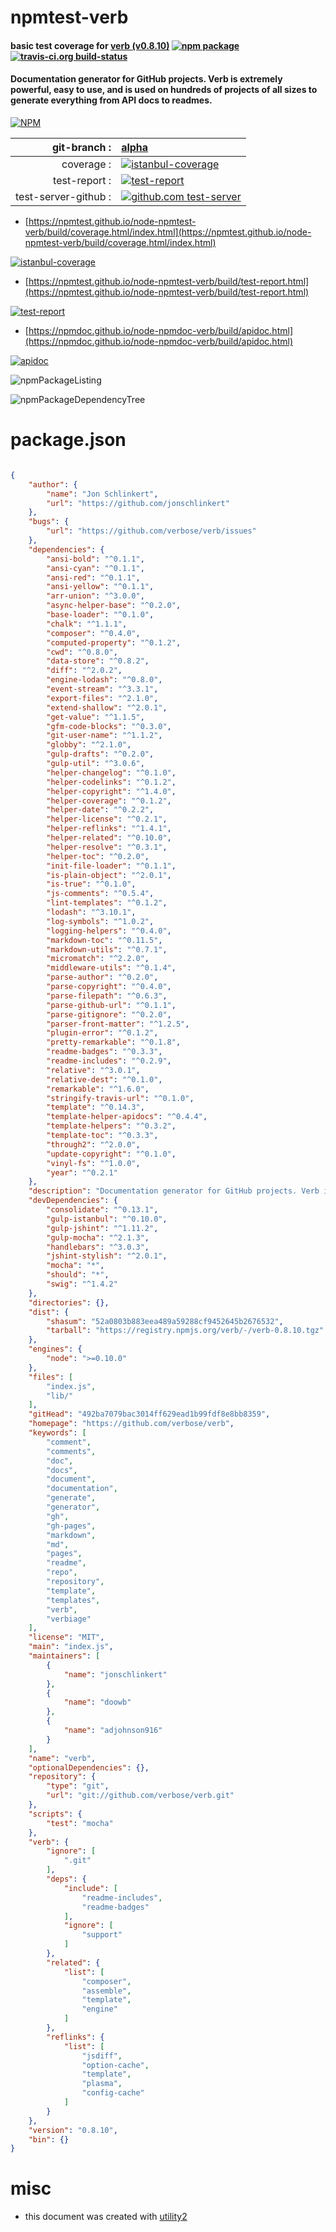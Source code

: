 # npmtest-verb

#### basic test coverage for  [verb (v0.8.10)](https://github.com/verbose/verb)  [![npm package](https://img.shields.io/npm/v/npmtest-verb.svg?style=flat-square)](https://www.npmjs.org/package/npmtest-verb) [![travis-ci.org build-status](https://api.travis-ci.org/npmtest/node-npmtest-verb.svg)](https://travis-ci.org/npmtest/node-npmtest-verb)

#### Documentation generator for GitHub projects. Verb is extremely powerful, easy to use, and is used on hundreds of projects of all sizes to generate everything from API docs to readmes.

[![NPM](https://nodei.co/npm/verb.png?downloads=true&downloadRank=true&stars=true)](https://www.npmjs.com/package/verb)

| git-branch : | [alpha](https://github.com/npmtest/node-npmtest-verb/tree/alpha)|
|--:|:--|
| coverage : | [![istanbul-coverage](https://npmtest.github.io/node-npmtest-verb/build/coverage.badge.svg)](https://npmtest.github.io/node-npmtest-verb/build/coverage.html/index.html)|
| test-report : | [![test-report](https://npmtest.github.io/node-npmtest-verb/build/test-report.badge.svg)](https://npmtest.github.io/node-npmtest-verb/build/test-report.html)|
| test-server-github : | [![github.com test-server](https://npmtest.github.io/node-npmtest-verb/GitHub-Mark-32px.png)](https://npmtest.github.io/node-npmtest-verb/build/app/index.html) | | build-artifacts : | [![build-artifacts](https://npmtest.github.io/node-npmtest-verb/glyphicons_144_folder_open.png)](https://github.com/npmtest/node-npmtest-verb/tree/gh-pages/build)|

- [https://npmtest.github.io/node-npmtest-verb/build/coverage.html/index.html](https://npmtest.github.io/node-npmtest-verb/build/coverage.html/index.html)

[![istanbul-coverage](https://npmtest.github.io/node-npmtest-verb/build/screenCapture.buildCi.browser.%252Ftmp%252Fbuild%252Fcoverage.lib.html.png)](https://npmtest.github.io/node-npmtest-verb/build/coverage.html/index.html)

- [https://npmtest.github.io/node-npmtest-verb/build/test-report.html](https://npmtest.github.io/node-npmtest-verb/build/test-report.html)

[![test-report](https://npmtest.github.io/node-npmtest-verb/build/screenCapture.buildCi.browser.%252Ftmp%252Fbuild%252Ftest-report.html.png)](https://npmtest.github.io/node-npmtest-verb/build/test-report.html)

- [https://npmdoc.github.io/node-npmdoc-verb/build/apidoc.html](https://npmdoc.github.io/node-npmdoc-verb/build/apidoc.html)

[![apidoc](https://npmdoc.github.io/node-npmdoc-verb/build/screenCapture.buildCi.browser.%252Ftmp%252Fbuild%252Fapidoc.html.png)](https://npmdoc.github.io/node-npmdoc-verb/build/apidoc.html)

![npmPackageListing](https://npmtest.github.io/node-npmtest-verb/build/screenCapture.npmPackageListing.svg)

![npmPackageDependencyTree](https://npmtest.github.io/node-npmtest-verb/build/screenCapture.npmPackageDependencyTree.svg)



# package.json

```json

{
    "author": {
        "name": "Jon Schlinkert",
        "url": "https://github.com/jonschlinkert"
    },
    "bugs": {
        "url": "https://github.com/verbose/verb/issues"
    },
    "dependencies": {
        "ansi-bold": "^0.1.1",
        "ansi-cyan": "^0.1.1",
        "ansi-red": "^0.1.1",
        "ansi-yellow": "^0.1.1",
        "arr-union": "^3.0.0",
        "async-helper-base": "^0.2.0",
        "base-loader": "^0.1.0",
        "chalk": "^1.1.1",
        "composer": "^0.4.0",
        "computed-property": "^0.1.2",
        "cwd": "^0.8.0",
        "data-store": "^0.8.2",
        "diff": "^2.0.2",
        "engine-lodash": "^0.8.0",
        "event-stream": "^3.3.1",
        "export-files": "^2.1.0",
        "extend-shallow": "^2.0.1",
        "get-value": "^1.1.5",
        "gfm-code-blocks": "^0.3.0",
        "git-user-name": "^1.1.2",
        "globby": "^2.1.0",
        "gulp-drafts": "^0.2.0",
        "gulp-util": "^3.0.6",
        "helper-changelog": "^0.1.0",
        "helper-codelinks": "^0.1.2",
        "helper-copyright": "^1.4.0",
        "helper-coverage": "^0.1.2",
        "helper-date": "^0.2.2",
        "helper-license": "^0.2.1",
        "helper-reflinks": "^1.4.1",
        "helper-related": "^0.10.0",
        "helper-resolve": "^0.3.1",
        "helper-toc": "^0.2.0",
        "init-file-loader": "^0.1.1",
        "is-plain-object": "^2.0.1",
        "is-true": "^0.1.0",
        "js-comments": "^0.5.4",
        "lint-templates": "^0.1.2",
        "lodash": "^3.10.1",
        "log-symbols": "^1.0.2",
        "logging-helpers": "^0.4.0",
        "markdown-toc": "^0.11.5",
        "markdown-utils": "^0.7.1",
        "micromatch": "^2.2.0",
        "middleware-utils": "^0.1.4",
        "parse-author": "^0.2.0",
        "parse-copyright": "^0.4.0",
        "parse-filepath": "^0.6.3",
        "parse-github-url": "^0.1.1",
        "parse-gitignore": "^0.2.0",
        "parser-front-matter": "^1.2.5",
        "plugin-error": "^0.1.2",
        "pretty-remarkable": "^0.1.8",
        "readme-badges": "^0.3.3",
        "readme-includes": "^0.2.9",
        "relative": "^3.0.1",
        "relative-dest": "^0.1.0",
        "remarkable": "^1.6.0",
        "stringify-travis-url": "^0.1.0",
        "template": "^0.14.3",
        "template-helper-apidocs": "^0.4.4",
        "template-helpers": "^0.3.2",
        "template-toc": "^0.3.3",
        "through2": "^2.0.0",
        "update-copyright": "^0.1.0",
        "vinyl-fs": "^1.0.0",
        "year": "^0.2.1"
    },
    "description": "Documentation generator for GitHub projects. Verb is extremely powerful, easy to use, and is used on hundreds of projects of all sizes to generate everything from API docs to readmes.",
    "devDependencies": {
        "consolidate": "^0.13.1",
        "gulp-istanbul": "^0.10.0",
        "gulp-jshint": "^1.11.2",
        "gulp-mocha": "^2.1.3",
        "handlebars": "^3.0.3",
        "jshint-stylish": "^2.0.1",
        "mocha": "*",
        "should": "*",
        "swig": "^1.4.2"
    },
    "directories": {},
    "dist": {
        "shasum": "52a0803b883eea489a59288cf9452645b2676532",
        "tarball": "https://registry.npmjs.org/verb/-/verb-0.8.10.tgz"
    },
    "engines": {
        "node": ">=0.10.0"
    },
    "files": [
        "index.js",
        "lib/"
    ],
    "gitHead": "492ba7079bac3014ff629ead1b99fdf8e8bb8359",
    "homepage": "https://github.com/verbose/verb",
    "keywords": [
        "comment",
        "comments",
        "doc",
        "docs",
        "document",
        "documentation",
        "generate",
        "generator",
        "gh",
        "gh-pages",
        "markdown",
        "md",
        "pages",
        "readme",
        "repo",
        "repository",
        "template",
        "templates",
        "verb",
        "verbiage"
    ],
    "license": "MIT",
    "main": "index.js",
    "maintainers": [
        {
            "name": "jonschlinkert"
        },
        {
            "name": "doowb"
        },
        {
            "name": "adjohnson916"
        }
    ],
    "name": "verb",
    "optionalDependencies": {},
    "repository": {
        "type": "git",
        "url": "git://github.com/verbose/verb.git"
    },
    "scripts": {
        "test": "mocha"
    },
    "verb": {
        "ignore": [
            ".git"
        ],
        "deps": {
            "include": [
                "readme-includes",
                "readme-badges"
            ],
            "ignore": [
                "support"
            ]
        },
        "related": {
            "list": [
                "composer",
                "assemble",
                "template",
                "engine"
            ]
        },
        "reflinks": {
            "list": [
                "jsdiff",
                "option-cache",
                "template",
                "plasma",
                "config-cache"
            ]
        }
    },
    "version": "0.8.10",
    "bin": {}
}
```



# misc
- this document was created with [utility2](https://github.com/kaizhu256/node-utility2)
